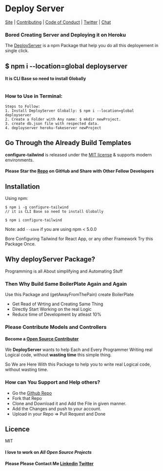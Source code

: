 # Deploy Server

[Site](https://shantanubombatkar.shodkk.com) |
[Contributing](https://github.com/shaantanu9/DeployHerokuServer) |
[Code of Conduct](https://code-of-conduct.openjsf.org) |
[Twitter](https://twitter.com/ShantanuMali9) |
[Chat](https://gitter.im/shaantanu9)

### Bored Creating Server and Deploying it on Heroku 
The [DeployServer](https://github.com/shaantanu9/DeployHerokuServer) is a npm Package that help you do all this deployement in single click.

## $ npm i --location=global deployserver 
#### It is CLI Base so need to install Globally

#
### How to Use in Terminal:
```shell
Steps to Follow:
1. Install DeployServer Globally: $ npm i --location=global deployserver
2. Create a Folder with Any name: $ mkdir newProject.
3. create db.json file with respected data.
4. deployserver heroku-fakeserver newProject

```

## Go Through the Already Build Templates

**configure-tailwind** is released under the [MIT license](https://github.com/shaantanu9/configure-tailwind/blob/main/LICENSE) & supports modern environments.<br>
#### Please Star the [Repo](https://github.com/shaantanu9/configure-tailwind) on GitHub and Share with Other Fellow Developers

## Installation

Using npm:
```shell
$ npm i -g configure-tailwind 
// it is CLI Base so need to install Globally

$ npm i configure-tailwind
```
Note: add `--save` if you are using npm < 5.0.0



Bore Configuring Tailwind for React App, or any other Framework Try this Package Once.

## Why deployServer Package?

Programming is all About simplifying and Automating Stuff<br>

### Then Why Build Same BoilerPlate Again and Again 


Use this Package and (getAwayFromThePain) create BoilerPlate 
 * Get Read of Wrting and Creating Same Thing
 * Directly Start Working on the real Logic
 * Reduce time of Development by atleast 10% 

### Please Contribute Models and Controllers

#### Become a [Open Source Contributer](https://github.com/shaantanu9/DeployHerokuServer)
We **DeployServer** wants to help Each and Every Programmer Writing real Logical code, without **wasting time** this simple thing.

So We are Here With this Package to help you to write real Logical code, without wasting time.

### How can You Support and Help others?


 * Go the [Github Repo](https://github.com/shaantanu9/DeployHerokuServer)
 * Fork that Repo 
 * Clone and Download it and Add the File in given manner. 
 * Add the Changes and push to your account.
 * Upload in your Repo => Pull Request and Done
 
 
 ## Licence
 MIT
 
 #### I love to work on ***All Open Source Projects***
 #### **Please Please Contact Me** [Linkedin](https://www.linkedin.com/in/shantanu-bombatkar) [Twitter](https://twitter.com/ShantanuMali9) 
 